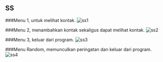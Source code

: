 ## SS
###Menu 1, untuk melihat kontak.
![ss1](https://user-images.githubusercontent.com/73403861/160348587-93c6b0be-6f77-47a0-b28c-05354f5c8723.png)

###Menu 2, menambahkan kontak sekaligus dapat melihat kontak.
![ss2](https://user-images.githubusercontent.com/73403861/160348590-7f29454a-e5a4-4236-ac4c-c8782957266b.png)

###Menu 3, keluar dari program.
![ss3](https://user-images.githubusercontent.com/73403861/160348593-cd80a579-a7a0-4b68-8577-a76ea4833b0d.png)

###Menu Random, memunculkan peringatan dan keluar dari program. 
![ss4](https://user-images.githubusercontent.com/73403861/160348578-70bed5a0-700e-4909-b79b-6d08bbdbc3fa.png)
